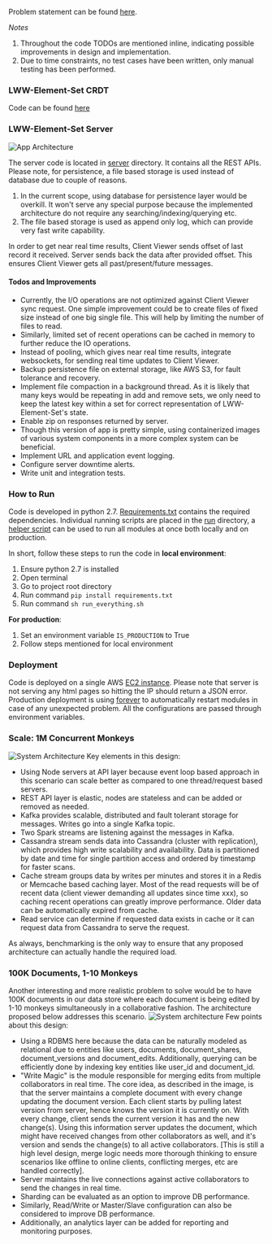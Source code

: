 

Problem statement can be found [here](https://hackmd.io/s/HJkrqjkMG#part-1-lww-element-set-server).

*Notes*
 1. Throughout the code TODOs are mentioned inline, indicating possible improvements in design and implementation.
 2. Due to time constraints, no test cases have been written, only manual testing has been performed.

### LWW-Element-Set CRDT
Code can be found [here](https://github.com/harishasan/LWW-Element-Set)

### LWW-Element-Set Server
![App Architecture](https://www.dropbox.com/s/96p8nv7c8qfewg4/Screen%20Shot%202018-01-20%20at%2012.20.21%20AM.png?raw=1)

The server code is located in [server](https://github.com/harishasan/LWW-Element-Set-App/tree/master/server) directory. It contains all the REST APIs. Please note, for persistence, a file based storage is used instead of database due to couple of reasons.
 1. In the current scope, using database for persistence layer would be overkill. It won't serve any special purpose because the implemented architecture do not require any searching/indexing/querying etc.
 2. The file based storage is used as append only log, which can provide very fast write capability.

In order to get near real time results, Client Viewer sends offset of last record it received. Server sends back the data after provided offset. This ensures Client Viewer gets all past/present/future messages.
#### Todos and Improvements
 - Currently, the I/O operations are not optimized against Client Viewer sync request. One simple improvement could be to create files of fixed size instead of one big single file. This will help by limiting the number of files to read.
 - Similarly, limited set of recent operations can be cached in memory to further reduce the IO operations.
 - Instead of pooling, which gives near real time results, integrate websockets, for sending real time updates to Client Viewer.
 - Backup persistence file on external storage, like AWS S3, for fault tolerance and recovery.
 - Implement file compaction in a background thread. As it is likely that many keys would be repeating in add and remove sets, we only need to keep the latest key within a set for correct representation of LWW-Element-Set's state.
 - Enable zip on responses returned by server.
 - Though this version of app is pretty simple, using containerized images of various system components in a more complex system can be beneficial.
 - Implement URL and application event logging.
 - Configure server downtime alerts.
 - Write unit and integration tests.

### How to Run
Code is developed in python 2.7. [Requirements.txt](https://github.com/harishasan/LWW-Element-Set-App/blob/master/requirements.txt) contains the required dependencies. Individual running scripts are placed in the [run](https://github.com/harishasan/LWW-Element-Set-App/tree/master/run) directory, a [helper script](https://github.com/harishasan/LWW-Element-Set-App/blob/master/run_everything.sh) can be used to run all modules at once both locally and on production.

In short, follow these steps to run the code in **local environment**:
 1. Ensure python 2.7 is installed
 2. Open terminal
 3. Go to project root directory
 4. Run command `pip install requirements.txt`
 5. Run command `sh run_everything.sh`

**For production**:
 1. Set an environment variable `IS_PRODUCTION` to True
 2. Follow steps mentioned for local environment

### Deployment
Code is deployed on a single AWS [EC2 instance](http://34.226.152.221/). Please note that server is not serving any html pages so hitting the IP should return a JSON error. Production deployment is using [forever](https://github.com/foreverjs/forever) to automatically restart modules in case of any unexpected problem. All the configurations are passed through environment variables.

### Scale: 1M Concurrent Monkeys
![System Architecture](https://www.dropbox.com/s/brigfgu4hdkrf6g/Screen%20Shot%202018-01-20%20at%201.36.09%20AM.png?raw=1)
Key elements in this design:
 - Using Node servers at API layer because event loop based approach in this scenario can scale better as compared to one thread/request based servers.
 - REST API layer is elastic, nodes are stateless and can be added or removed as needed.
 - Kafka provides scalable, distributed and fault tolerant storage for messages. Writes go into a single Kafka topic.
 - Two Spark streams are listening against the messages in Kafka.
 - Cassandra stream sends data into Cassandra (cluster with replication), which provides high write scalability and availability. Data is partitioned by date and time for single partition access and ordered by timestamp for faster scans.
 - Cache stream groups data by writes per minutes and stores it in a Redis or Memcache based caching layer. Most of the read requests will be of recent data (client viewer demanding all updates since time xxx), so caching recent operations can greatly improve performance. Older data can be automatically expired from cache.
 - Read service can determine if requested data exists in cache or it can request data from Cassandra to serve the request.

As always, benchmarking is the only way to ensure that any proposed architecture can actually handle the required load.
### 100K Documents, 1-10 Monkeys
Another interesting and more realistic problem to solve would be to have 100K documents in our data store where each document is being edited by 1-10 monkeys simultaneously in a collaborative fashion. The architecture proposed below addresses this scenario.
![System architecture](https://www.dropbox.com/s/3mdl77iq5509ifr/Screen%20Shot%202018-01-20%20at%2011.34.26%20AM.png?raw=1)
Few points about this design:
 - Using a RDBMS here because the data can be naturally modeled as relational due to entities like users, documents, document_shares, document_versions and document_edits. Additionally, querying can be efficiently done by indexing key entities like user_id and document_id.
 - "Write Magic" is the module responsible for merging edits from multiple collaborators in real time. The core idea, as described in the image, is that the server maintains a complete document with every change updating the document version. Each client starts by pulling latest version from server, hence knows the version it is currently on. With every change, client sends the current version it has and the new change(s). Using this information server updates the document, which might have received changes from other collaborators as well, and it's version and sends the change(s) to all active collaborators. [This is still a high level design, merge logic needs more thorough thinking to ensure scenarios like offline to online clients, conflicting merges, etc are handled correctly].
 - Server maintains the live connections against active collaborators to send the changes in real time.
 - Sharding can be evaluated as an option to improve DB performance.
 - Similarly, Read/Write or Master/Slave configuration can also be considered to improve DB performance.
 - Additionally, an analytics layer can be added for reporting and monitoring purposes.

